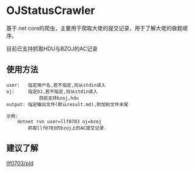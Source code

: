 # OJStatusCrawler

基于.net core的爬虫，主要用于爬取大佬的提交记录，用于了解大佬的做题顺序。

目前已支持抓取HDU与BZOJ的AC记录

## 使用方法

```
user:   指定用户名,若不指定,则从stdin读入
oj:     指定OJ,若不指定,则从stdin读入
            目前支持bzoj,hdu
output: 指定输出文件(默认result.md),附加到文件末尾

示例:
    dotnet run user=llf0703 oj=bzoj
        抓取llf0703的bzoj上的AC提交记录.
```

## 建议了解

[llf0703/pld](https://github.com/Llf0703/pld)
